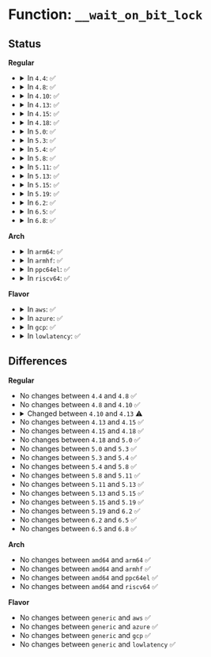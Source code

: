# Function: <code>__wait_on_bit_lock</code>

## Status
<b>Regular</b>
<ul>
<li>
<details>
<summary>In <code>4.4</code>: ✅</summary>

```c
int __wait_on_bit_lock(wait_queue_head_t *wq, struct wait_bit_queue *q, wait_bit_action_f *action, unsigned int mode);
```

**Collision:** Unique Global

**Inline:** No

**Transformation:** False

**Instances:**

```
In kernel/sched/wait.c (ffffffff81820940)
Location: kernel/sched/wait.c:425
Inline: False
Direct callers:
  - kernel/sched/wait.c:out_of_line_wait_on_bit_lock
  - mm/filemap.c:__lock_page
  - mm/filemap.c:__lock_page_killable
```
**Symbols:**

```
ffffffff81820940-ffffffff818209e2: __wait_on_bit_lock (STB_GLOBAL)
```
</details>
</li>
<li>
<details>
<summary>In <code>4.8</code>: ✅</summary>

```c
int __wait_on_bit_lock(wait_queue_head_t *wq, struct wait_bit_queue *q, wait_bit_action_f *action, unsigned int mode);
```

**Collision:** Unique Global

**Inline:** No

**Transformation:** False

**Instances:**

```
In kernel/sched/wait.c (ffffffff8189ada0)
Location: kernel/sched/wait.c:425
Inline: False
Direct callers:
  - kernel/sched/wait.c:out_of_line_wait_on_bit_lock
  - mm/filemap.c:__lock_page_killable
  - mm/filemap.c:__lock_page
```
**Symbols:**

```
ffffffff8189ada0-ffffffff8189ae3e: __wait_on_bit_lock (STB_GLOBAL)
```
</details>
</li>
<li>
<details>
<summary>In <code>4.10</code>: ✅</summary>

```c
int __wait_on_bit_lock(wait_queue_head_t *wq, struct wait_bit_queue *q, wait_bit_action_f *action, unsigned int mode);
```

**Collision:** Unique Global

**Inline:** No

**Transformation:** False

**Instances:**

```
In kernel/sched/wait.c (ffffffff818cf240)
Location: kernel/sched/wait.c:413
Inline: False
Direct callers:
  - kernel/sched/wait.c:out_of_line_wait_on_bit_lock
```
**Symbols:**

```
ffffffff818cf240-ffffffff818cf2f5: __wait_on_bit_lock (STB_GLOBAL)
```
</details>
</li>
<li>
<details>
<summary>In <code>4.13</code>: ✅</summary>

```c
int __wait_on_bit_lock(struct wait_queue_head *wq_head, struct wait_bit_queue_entry *wbq_entry, wait_bit_action_f *action, unsigned int mode);
```

**Collision:** Unique Global

**Inline:** No

**Transformation:** False

**Instances:**

```
In kernel/sched/wait_bit.c (ffffffff819069a0)
Location: kernel/sched/wait_bit.c:81
Inline: False
Direct callers:
  - kernel/sched/wait_bit.c:out_of_line_wait_on_bit_lock
```
**Symbols:**

```
ffffffff819069a0-ffffffff81906a52: __wait_on_bit_lock (STB_GLOBAL)
```
</details>
</li>
<li>
<details>
<summary>In <code>4.15</code>: ✅</summary>

```c
int __wait_on_bit_lock(struct wait_queue_head *wq_head, struct wait_bit_queue_entry *wbq_entry, wait_bit_action_f *action, unsigned int mode);
```

**Collision:** Unique Global

**Inline:** No

**Transformation:** False

**Instances:**

```
In kernel/sched/wait_bit.c (ffffffff81990a10)
Location: kernel/sched/wait_bit.c:81
Inline: False
Direct callers:
  - kernel/sched/wait_bit.c:out_of_line_wait_on_bit_lock
```
**Symbols:**

```
ffffffff81990a10-ffffffff81990ac4: __wait_on_bit_lock (STB_GLOBAL)
```
</details>
</li>
<li>
<details>
<summary>In <code>4.18</code>: ✅</summary>

```c
int __wait_on_bit_lock(struct wait_queue_head *wq_head, struct wait_bit_queue_entry *wbq_entry, wait_bit_action_f *action, unsigned int mode);
```

**Collision:** Unique Global

**Inline:** No

**Transformation:** False

**Instances:**

```
In kernel/sched/wait_bit.c (ffffffff819ed1d0)
Location: kernel/sched/wait_bit.c:81
Inline: False
Direct callers:
  - kernel/sched/wait_bit.c:out_of_line_wait_on_bit_lock
```
**Symbols:**

```
ffffffff819ed1d0-ffffffff819ed285: __wait_on_bit_lock (STB_GLOBAL)
```
</details>
</li>
<li>
<details>
<summary>In <code>5.0</code>: ✅</summary>

```c
int __wait_on_bit_lock(struct wait_queue_head *wq_head, struct wait_bit_queue_entry *wbq_entry, wait_bit_action_f *action, unsigned int mode);
```

**Collision:** Unique Global

**Inline:** No

**Transformation:** False

**Instances:**

```
In kernel/sched/wait_bit.c (ffffffff81a28400)
Location: kernel/sched/wait_bit.c:81
Inline: False
Direct callers:
  - kernel/sched/wait_bit.c:out_of_line_wait_on_bit_lock
```
**Symbols:**

```
ffffffff81a28400-ffffffff81a284b5: __wait_on_bit_lock (STB_GLOBAL)
```
</details>
</li>
<li>
<details>
<summary>In <code>5.3</code>: ✅</summary>

```c
int __wait_on_bit_lock(struct wait_queue_head *wq_head, struct wait_bit_queue_entry *wbq_entry, wait_bit_action_f *action, unsigned int mode);
```

**Collision:** Unique Global

**Inline:** No

**Transformation:** False

**Instances:**

```
In kernel/sched/wait_bit.c (ffffffff81a98bf0)
Location: kernel/sched/wait_bit.c:82
Inline: False
Direct callers:
  - kernel/sched/wait_bit.c:out_of_line_wait_on_bit_lock
```
**Symbols:**

```
ffffffff81a98bf0-ffffffff81a98ca1: __wait_on_bit_lock (STB_GLOBAL)
```
</details>
</li>
<li>
<details>
<summary>In <code>5.4</code>: ✅</summary>

```c
int __wait_on_bit_lock(struct wait_queue_head *wq_head, struct wait_bit_queue_entry *wbq_entry, wait_bit_action_f *action, unsigned int mode);
```

**Collision:** Unique Global

**Inline:** No

**Transformation:** False

**Instances:**

```
In kernel/sched/wait_bit.c (ffffffff81ad0540)
Location: kernel/sched/wait_bit.c:82
Inline: False
Direct callers:
  - kernel/sched/wait_bit.c:out_of_line_wait_on_bit_lock
```
**Symbols:**

```
ffffffff81ad0540-ffffffff81ad05f1: __wait_on_bit_lock (STB_GLOBAL)
```
</details>
</li>
<li>
<details>
<summary>In <code>5.8</code>: ✅</summary>

```c
int __wait_on_bit_lock(struct wait_queue_head *wq_head, struct wait_bit_queue_entry *wbq_entry, wait_bit_action_f *action, unsigned int mode);
```

**Collision:** Unique Global

**Inline:** No

**Transformation:** False

**Instances:**

```
In kernel/sched/wait_bit.c (ffffffff81bc8ec0)
Location: kernel/sched/wait_bit.c:82
Inline: False
Direct callers:
  - kernel/sched/wait_bit.c:out_of_line_wait_on_bit_lock
```
**Symbols:**

```
ffffffff81bc8ec0-ffffffff81bc8f71: __wait_on_bit_lock (STB_GLOBAL)
```
</details>
</li>
<li>
<details>
<summary>In <code>5.11</code>: ✅</summary>

```c
int __wait_on_bit_lock(struct wait_queue_head *wq_head, struct wait_bit_queue_entry *wbq_entry, wait_bit_action_f *action, unsigned int mode);
```

**Collision:** Unique Global

**Inline:** No

**Transformation:** False

**Instances:**

```
In kernel/sched/wait_bit.c (ffffffff81c41cb0)
Location: kernel/sched/wait_bit.c:82
Inline: False
Direct callers:
  - kernel/sched/wait_bit.c:out_of_line_wait_on_bit_lock
```
**Symbols:**

```
ffffffff81c41cb0-ffffffff81c41d61: __wait_on_bit_lock (STB_GLOBAL)
```
</details>
</li>
<li>
<details>
<summary>In <code>5.13</code>: ✅</summary>

```c
int __wait_on_bit_lock(struct wait_queue_head *wq_head, struct wait_bit_queue_entry *wbq_entry, wait_bit_action_f *action, unsigned int mode);
```

**Collision:** Unique Global

**Inline:** No

**Transformation:** False

**Instances:**

```
In kernel/sched/wait_bit.c (ffffffff81c33c20)
Location: kernel/sched/wait_bit.c:82
Inline: False
Direct callers:
  - kernel/sched/wait_bit.c:out_of_line_wait_on_bit_lock
```
**Symbols:**

```
ffffffff81c33c20-ffffffff81c33cd1: __wait_on_bit_lock (STB_GLOBAL)
```
</details>
</li>
<li>
<details>
<summary>In <code>5.15</code>: ✅</summary>

```c
int __wait_on_bit_lock(struct wait_queue_head *wq_head, struct wait_bit_queue_entry *wbq_entry, wait_bit_action_f *action, unsigned int mode);
```

**Collision:** Unique Global

**Inline:** No

**Transformation:** False

**Instances:**

```
In kernel/sched/wait_bit.c (ffffffff81d525e0)
Location: kernel/sched/wait_bit.c:82
Inline: False
Direct callers:
  - kernel/sched/wait_bit.c:out_of_line_wait_on_bit_lock
```
**Symbols:**

```
ffffffff81d525e0-ffffffff81d52691: __wait_on_bit_lock (STB_GLOBAL)
```
</details>
</li>
<li>
<details>
<summary>In <code>5.19</code>: ✅</summary>

```c
int __wait_on_bit_lock(struct wait_queue_head *wq_head, struct wait_bit_queue_entry *wbq_entry, wait_bit_action_f *action, unsigned int mode);
```

**Collision:** Unique Global

**Inline:** No

**Transformation:** False

**Instances:**

```
In kernel/sched/build_utility.c (ffffffff81f22a40)
Location: kernel/sched/wait_bit.c:82
Inline: False
Direct callers:
  - kernel/sched/build_utility.c:out_of_line_wait_on_bit_lock
```
**Symbols:**

```
ffffffff81f22a40-ffffffff81f22b3c: __wait_on_bit_lock (STB_GLOBAL)
```
</details>
</li>
<li>
<details>
<summary>In <code>6.2</code>: ✅</summary>

```c
int __wait_on_bit_lock(struct wait_queue_head *wq_head, struct wait_bit_queue_entry *wbq_entry, wait_bit_action_f *action, unsigned int mode);
```

**Collision:** Unique Global

**Inline:** No

**Transformation:** False

**Instances:**

```
In kernel/sched/build_utility.c (ffffffff820cd390)
Location: kernel/sched/wait_bit.c:82
Inline: False
Direct callers:
  - kernel/sched/build_utility.c:out_of_line_wait_on_bit_lock
```
**Symbols:**

```
ffffffff820cd390-ffffffff820cd48c: __wait_on_bit_lock (STB_GLOBAL)
```
</details>
</li>
<li>
<details>
<summary>In <code>6.5</code>: ✅</summary>

```c
int __wait_on_bit_lock(struct wait_queue_head *wq_head, struct wait_bit_queue_entry *wbq_entry, wait_bit_action_f *action, unsigned int mode);
```

**Collision:** Unique Global

**Inline:** No

**Transformation:** False

**Instances:**

```
In kernel/sched/build_utility.c (ffffffff82151810)
Location: kernel/sched/wait_bit.c:82
Inline: False
Direct callers:
  - kernel/sched/build_utility.c:out_of_line_wait_on_bit_lock
```
**Symbols:**

```
ffffffff82151810-ffffffff8215190c: __wait_on_bit_lock (STB_GLOBAL)
```
</details>
</li>
<li>
<details>
<summary>In <code>6.8</code>: ✅</summary>

```c
int __wait_on_bit_lock(struct wait_queue_head *wq_head, struct wait_bit_queue_entry *wbq_entry, wait_bit_action_f *action, unsigned int mode);
```

**Collision:** Unique Global

**Inline:** No

**Transformation:** False

**Instances:**

```
In kernel/sched/build_utility.c (ffffffff82234650)
Location: kernel/sched/wait_bit.c:82
Inline: False
Direct callers:
  - kernel/sched/build_utility.c:out_of_line_wait_on_bit_lock
```
**Symbols:**

```
ffffffff82234650-ffffffff8223474c: __wait_on_bit_lock (STB_GLOBAL)
```
</details>
</li>
</ul>
<b>Arch</b>
<ul>
<li>
<details>
<summary>In <code>arm64</code>: ✅</summary>

```c
int __wait_on_bit_lock(struct wait_queue_head *wq_head, struct wait_bit_queue_entry *wbq_entry, wait_bit_action_f *action, unsigned int mode);
```

**Collision:** Unique Global

**Inline:** No

**Transformation:** False

**Instances:**

```
In kernel/sched/wait_bit.c (ffff800010da23a8)
Location: kernel/sched/wait_bit.c:82
Inline: False
Direct callers:
  - kernel/sched/wait_bit.c:out_of_line_wait_on_bit_lock
```
**Symbols:**

```
ffff800010da23a8-ffff800010da24ec: __wait_on_bit_lock (STB_GLOBAL)
```
</details>
</li>
<li>
<details>
<summary>In <code>armhf</code>: ✅</summary>

```c
int __wait_on_bit_lock(struct wait_queue_head *wq_head, struct wait_bit_queue_entry *wbq_entry, wait_bit_action_f *action, unsigned int mode);
```

**Collision:** Unique Global

**Inline:** No

**Transformation:** False

**Instances:**

```
In kernel/sched/wait_bit.c (c0e9a48c)
Location: kernel/sched/wait_bit.c:82
Inline: False
Direct callers:
  - kernel/sched/wait_bit.c:out_of_line_wait_on_bit_lock
```
**Symbols:**

```
c0e9a48c-c0e9a580: __wait_on_bit_lock (STB_GLOBAL)
```
</details>
</li>
<li>
<details>
<summary>In <code>ppc64el</code>: ✅</summary>

```c
int __wait_on_bit_lock(struct wait_queue_head *wq_head, struct wait_bit_queue_entry *wbq_entry, wait_bit_action_f *action, unsigned int mode);
```

**Collision:** Unique Global

**Inline:** No

**Transformation:** False

**Instances:**

```
In kernel/sched/wait_bit.c (c000000000ee3880)
Location: kernel/sched/wait_bit.c:82
Inline: False
Direct callers:
  - kernel/sched/wait_bit.c:out_of_line_wait_on_bit_lock
```
**Symbols:**

```
c000000000ee3880-c000000000ee3a2c: __wait_on_bit_lock (STB_GLOBAL)
```
</details>
</li>
<li>
<details>
<summary>In <code>riscv64</code>: ✅</summary>

```c
int __wait_on_bit_lock(struct wait_queue_head *wq_head, struct wait_bit_queue_entry *wbq_entry, wait_bit_action_f *action, unsigned int mode);
```

**Collision:** Unique Global

**Inline:** No

**Transformation:** False

**Instances:**

```
In kernel/sched/wait_bit.c (ffffffe0008c59d2)
Location: kernel/sched/wait_bit.c:82
Inline: False
Direct callers:
  - kernel/sched/wait_bit.c:out_of_line_wait_on_bit_lock
```
**Symbols:**

```
ffffffe0008c59d2-ffffffe0008c5aac: __wait_on_bit_lock (STB_GLOBAL)
```
</details>
</li>
</ul>
<b>Flavor</b>
<ul>
<li>
<details>
<summary>In <code>aws</code>: ✅</summary>

```c
int __wait_on_bit_lock(struct wait_queue_head *wq_head, struct wait_bit_queue_entry *wbq_entry, wait_bit_action_f *action, unsigned int mode);
```

**Collision:** Unique Global

**Inline:** No

**Transformation:** False

**Instances:**

```
In kernel/sched/wait_bit.c (ffffffff81a6f3b0)
Location: kernel/sched/wait_bit.c:82
Inline: False
Direct callers:
  - kernel/sched/wait_bit.c:out_of_line_wait_on_bit_lock
```
**Symbols:**

```
ffffffff81a6f3b0-ffffffff81a6f461: __wait_on_bit_lock (STB_GLOBAL)
```
</details>
</li>
<li>
<details>
<summary>In <code>azure</code>: ✅</summary>

```c
int __wait_on_bit_lock(struct wait_queue_head *wq_head, struct wait_bit_queue_entry *wbq_entry, wait_bit_action_f *action, unsigned int mode);
```

**Collision:** Unique Global

**Inline:** No

**Transformation:** False

**Instances:**

```
In kernel/sched/wait_bit.c (ffffffff81a2b7e0)
Location: kernel/sched/wait_bit.c:82
Inline: False
Direct callers:
  - kernel/sched/wait_bit.c:out_of_line_wait_on_bit_lock
```
**Symbols:**

```
ffffffff81a2b7e0-ffffffff81a2b891: __wait_on_bit_lock (STB_GLOBAL)
```
</details>
</li>
<li>
<details>
<summary>In <code>gcp</code>: ✅</summary>

```c
int __wait_on_bit_lock(struct wait_queue_head *wq_head, struct wait_bit_queue_entry *wbq_entry, wait_bit_action_f *action, unsigned int mode);
```

**Collision:** Unique Global

**Inline:** No

**Transformation:** False

**Instances:**

```
In kernel/sched/wait_bit.c (ffffffff81adb7c0)
Location: kernel/sched/wait_bit.c:82
Inline: False
Direct callers:
  - kernel/sched/wait_bit.c:out_of_line_wait_on_bit_lock
```
**Symbols:**

```
ffffffff81adb7c0-ffffffff81adb871: __wait_on_bit_lock (STB_GLOBAL)
```
</details>
</li>
<li>
<details>
<summary>In <code>lowlatency</code>: ✅</summary>

```c
int __wait_on_bit_lock(struct wait_queue_head *wq_head, struct wait_bit_queue_entry *wbq_entry, wait_bit_action_f *action, unsigned int mode);
```

**Collision:** Unique Global

**Inline:** No

**Transformation:** False

**Instances:**

```
In kernel/sched/wait_bit.c (ffffffff81ae7d60)
Location: kernel/sched/wait_bit.c:82
Inline: False
Direct callers:
  - kernel/sched/wait_bit.c:out_of_line_wait_on_bit_lock
```
**Symbols:**

```
ffffffff81ae7d60-ffffffff81ae7e11: __wait_on_bit_lock (STB_GLOBAL)
```
</details>
</li>
</ul>

## Differences
<b>Regular</b>
<ul>
<li>
No changes between <code>4.4</code> and <code>4.8</code> ✅
</li>
<li>
No changes between <code>4.8</code> and <code>4.10</code> ✅
</li>
<li>
<details>
<summary>Changed between <code>4.10</code> and <code>4.13</code> ⚠️</summary>
<ul>
<li>
<b>Param added. </b>
<code>struct wait_queue_head *wq_head</code>
</li>
<li>
<b>Param added. </b>
<code>struct wait_bit_queue_entry *wbq_entry</code>
</li>
<li>
<b>Param removed. </b>
<code>wait_queue_head_t *wq</code>
</li>
<li>
<b>Param removed. </b>
<code>struct wait_bit_queue *q</code>
</li>
</ul>
</details>
</li>
<li>
No changes between <code>4.13</code> and <code>4.15</code> ✅
</li>
<li>
No changes between <code>4.15</code> and <code>4.18</code> ✅
</li>
<li>
No changes between <code>4.18</code> and <code>5.0</code> ✅
</li>
<li>
No changes between <code>5.0</code> and <code>5.3</code> ✅
</li>
<li>
No changes between <code>5.3</code> and <code>5.4</code> ✅
</li>
<li>
No changes between <code>5.4</code> and <code>5.8</code> ✅
</li>
<li>
No changes between <code>5.8</code> and <code>5.11</code> ✅
</li>
<li>
No changes between <code>5.11</code> and <code>5.13</code> ✅
</li>
<li>
No changes between <code>5.13</code> and <code>5.15</code> ✅
</li>
<li>
No changes between <code>5.15</code> and <code>5.19</code> ✅
</li>
<li>
No changes between <code>5.19</code> and <code>6.2</code> ✅
</li>
<li>
No changes between <code>6.2</code> and <code>6.5</code> ✅
</li>
<li>
No changes between <code>6.5</code> and <code>6.8</code> ✅
</li>
</ul>
<b>Arch</b>
<ul>
<li>
No changes between <code>amd64</code> and <code>arm64</code> ✅
</li>
<li>
No changes between <code>amd64</code> and <code>armhf</code> ✅
</li>
<li>
No changes between <code>amd64</code> and <code>ppc64el</code> ✅
</li>
<li>
No changes between <code>amd64</code> and <code>riscv64</code> ✅
</li>
</ul>
<b>Flavor</b>
<ul>
<li>
No changes between <code>generic</code> and <code>aws</code> ✅
</li>
<li>
No changes between <code>generic</code> and <code>azure</code> ✅
</li>
<li>
No changes between <code>generic</code> and <code>gcp</code> ✅
</li>
<li>
No changes between <code>generic</code> and <code>lowlatency</code> ✅
</li>
</ul>
